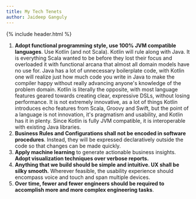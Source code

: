 ```yaml
---
title: My Tech Tenets
author: Jaideep Ganguly
---
```


{% include header.html %}

1. **Adopt functional programming style, use 100% JVM compatible languages**. Use Kotlin (and not Scala). Kotlin will rule along with Java. It is everything Scala wanted to be before they lost their focus and overloaded it with functional arcana that almost all domain models have no use for. Java has a lot of unnecessary boilerplate code, with Kotlin one will realize just how much code you write in Java to make the compiler happy without really advancing anyone's knowledge of the problem domain. Kotlin is literally the opposite, with most language features geared towards creating clear, expressive DSLs, without losing performance. It is not extremely innovative, as a lot of things Kotlin introduces echo features from Scala, Groovy and Swift, but the point of a language is not innovation, it's pragmatism and usability, and Kotlin has it in plenty. Since Kotlin is fully JVM compatible, it is interoperable with existing Java libraries. 
2. **Business Rules and Configurations shall not be encoded in software procedures**. Instead, they will be expressed declaratively outside the code so that changes can be made quickly.
3. **Apply machine learning** to generate actionable business insights. **Adopt visualization techniques over verbose reports.**
4. **Anything that we build should be simple and intuitive. UX shall be silky smooth.** Wherever feasible, the usability experience should encompass voice and touch and span multiple devices. 
5. **Over time, fewer and fewer engineers should be required to accomplish more and more complex engineering tasks**.

